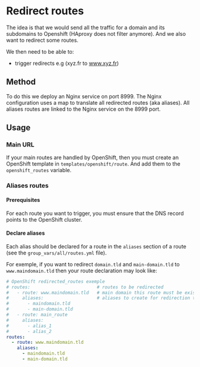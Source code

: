 # Redirect routes

The idea is that we would send all the traffic for a domain and its subdomains
to Openshift (HAproxy does not filter anymore). And we also want to redirect
some routes.

We then need to be able to:

- trigger redirects e.g (xyz.fr to www.xyz.fr)

## Method

To do this we deploy an Nginx service on port 8999. The Nginx configuration uses
a map to translate all redirected routes (aka aliases). All aliases routes are
linked to the Nginx service on the 8999 port.

## Usage

### Main URL

If your main routes are handled by OpenShift, then you must create an OpenShift
template in `templates/openshift/route`. And add them to the `openshift_routes`
variable.

### Aliases routes

#### Prerequisites

For each route you want to trigger, you must ensure that the DNS record points
to the OpenShift cluster.

#### Declare aliases

Each alias should be declared for a route in the `aliases` section of a route
(see the `group_vars/all/routes.yml` file).

For exemple, if you want to redirect `domain.tld` and `main-domain.tld` to
`www.maindomain.tld` then your route declaration may look like:

```yml
# OpenShift redirected_routes exemple
# routes:                         # routes to be redirected
#   - route: www.maindomain.tld   # main domain this route must be existe
#     aliases:                    # aliases to create for redirection to the main route
#       - maindomain.tld
#       - main-domain.tld
#   - route: main_route
#     aliases:
#       - alias_1
#       - alias_2
routes:
  - route: www.maindomain.tld
    aliases:
      - maindomain.tld
      - main-domain.tld
```
